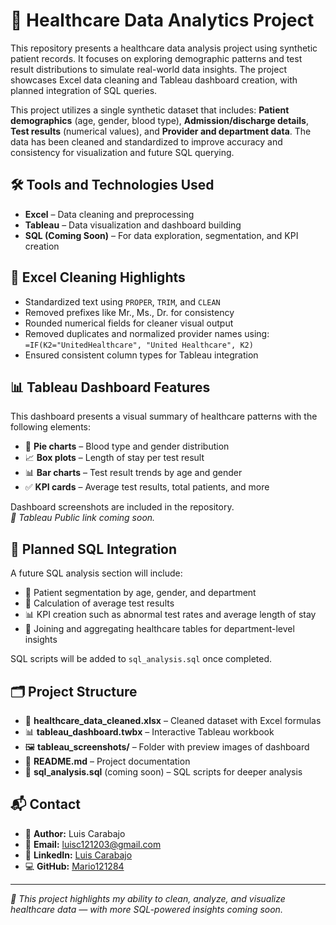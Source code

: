 # 🏥 Healthcare Data Analytics Project

This repository presents a healthcare data analysis project using synthetic patient records. It focuses on exploring demographic patterns and test result distributions to simulate real-world data insights. The project showcases Excel data cleaning and Tableau dashboard creation, with planned integration of SQL queries.

This project utilizes a single synthetic dataset that includes: **Patient demographics** (age, gender, blood type), **Admission/discharge details**, **Test results** (numerical values), and **Provider and department data**. The data has been cleaned and standardized to improve accuracy and consistency for visualization and future SQL querying.

## 🛠️ Tools and Technologies Used

- **Excel** – Data cleaning and preprocessing  
- **Tableau** – Data visualization and dashboard building  
- **SQL (Coming Soon)** – For data exploration, segmentation, and KPI creation

## 🧼 Excel Cleaning Highlights

- Standardized text using `PROPER`, `TRIM`, and `CLEAN`  
- Removed prefixes like Mr., Ms., Dr. for consistency  
- Rounded numerical fields for cleaner visual output  
- Removed duplicates and normalized provider names using:  
  `=IF(K2="UnitedHealthcare", "United Healthcare", K2)`  
- Ensured consistent column types for Tableau integration

## 📊 Tableau Dashboard Features

This dashboard presents a visual summary of healthcare patterns with the following elements:

- 📌 **Pie charts** – Blood type and gender distribution  
- 📈 **Box plots** – Length of stay per test result  
- 📊 **Bar charts** – Test result trends by age and gender  
- ✅ **KPI cards** – Average test results, total patients, and more  

Dashboard screenshots are included in the repository.  
*🔗 Tableau Public link coming soon.*

## 🧮 Planned SQL Integration

A future SQL analysis section will include:

- 🧍 Patient segmentation by age, gender, and department  
- 📐 Calculation of average test results  
- 📊 KPI creation such as abnormal test rates and average length of stay  
- 🔗 Joining and aggregating healthcare tables for department-level insights  

SQL scripts will be added to `sql_analysis.sql` once completed.

## 🗂️ Project Structure

- 📄 **healthcare_data_cleaned.xlsx** – Cleaned dataset with Excel formulas  
- 📊 **tableau_dashboard.twbx** – Interactive Tableau workbook  
- 🖼️ **tableau_screenshots/** – Folder with preview images of dashboard  
- 📘 **README.md** – Project documentation  
- 📝 **sql_analysis.sql** (coming soon) – SQL scripts for deeper analysis  

## 📬 Contact

- 👤 **Author:** Luis Carabajo  
- 📧 **Email:** luisc121203@gmail.com  
- 🔗 **LinkedIn:** [Luis Carabajo](https://www.linkedin.com/in/luis-carabajo-a5449b250/)  
- 💻 **GitHub:** [Mario121284](https://github.com/Mario121284)

---

*🧠 This project highlights my ability to clean, analyze, and visualize healthcare data — with more SQL-powered insights coming soon.*
